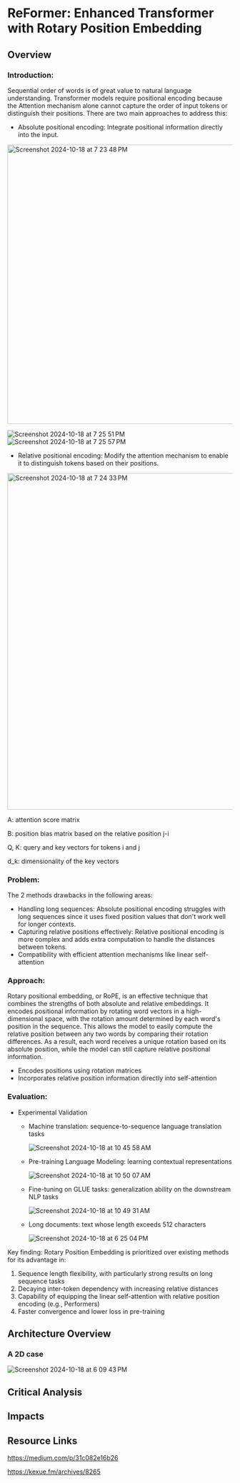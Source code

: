 # ReFormer: Enhanced Transformer with Rotary Position Embedding

## Overview

### Introduction: 
Sequential order of words is of great value to natural language understanding. Transformer models require positional encoding because the Attention mechanism alone cannot capture the order of input tokens or distinguish their positions. There are two main approaches to address this:
* Absolute positional encoding: Integrate positional information directly into the input.
<img width="626" alt="Screenshot 2024-10-18 at 7 23 48 PM" src="https://github.com/user-attachments/assets/e70501c0-4b23-478f-bb56-4623e4124f10">

![Screenshot 2024-10-18 at 7 25 51 PM](https://github.com/user-attachments/assets/b6a30d7e-150c-40b4-abed-b9dd788810c5)![Screenshot 2024-10-18 at 7 25 57 PM](https://github.com/user-attachments/assets/0662da9d-1829-4934-a4ee-c4e2ce4eae17) 

* Relative positional encoding: Modify the attention mechanism to enable it to distinguish tokens based on their positions.
<img width="754" alt="Screenshot 2024-10-18 at 7 24 33 PM" src="https://github.com/user-attachments/assets/51adfbbe-4287-496b-9a0c-78042b350460">

A: attention score matrix

B: position bias matrix based on the relative position j-i

Q, K: query and key vectors for tokens i and j

d_k: dimensionality of the key vectors


### Problem:

The 2 methods drawbacks in the following areas:

* Handling long sequences: Absolute positional encoding struggles with long sequences since it uses fixed position values that don't work well for longer contexts.
* Capturing relative positions effectively: Relative positional encoding is more complex and adds extra computation to handle the distances between tokens.
* Compatibility with efficient attention mechanisms like linear self-attention

### Approach: 

Rotary positional embedding, or RoPE, is an effective technique that combines the strengths of both absolute and relative embeddings. It encodes positional information by rotating word vectors in a high-dimensional space, with the rotation amount determined by each word's position in the sequence. This allows the model to easily compute the relative position between any two words by comparing their rotation differences. As a result, each word receives a unique rotation based on its absolute position, while the model can still capture relative positional information.

* Encodes positions using rotation matrices
* Incorporates relative position information directly into self-attention

### Evaluation: 

* Experimental Validation
  - Machine translation: sequence-to-sequence language translation tasks

     ![Screenshot 2024-10-18 at 10 45 58 AM](https://github.com/user-attachments/assets/ded9b5ba-3614-4e89-9044-6c6cdc5cee77)

  - Pre-training Language Modeling: learning contextual representations

    ![Screenshot 2024-10-18 at 10 50 07 AM](https://github.com/user-attachments/assets/327f61d0-95b4-421b-8dc6-ddba08e94184)
    
  - Fine-tuning on GLUE tasks: generalization ability on the downstream NLP tasks

    ![Screenshot 2024-10-18 at 10 49 31 AM](https://github.com/user-attachments/assets/2663e346-eea4-474b-9474-6041968296cb)

  - Long documents: text whose length exceeds 512 characters
    
    ![Screenshot 2024-10-18 at 6 25 04 PM](https://github.com/user-attachments/assets/abec11ba-4167-478a-b45a-c782391f864e)


Key finding: Rotary Position Embedding is prioritized over existing methods for its advantage in: 
1. Sequence length flexibility, with particularly strong results on long sequence tasks
2. Decaying inter-token dependency with increasing relative distances
3. Capability of equipping the linear self-attention with relative position encoding (e.g., Performers)
4. Faster convergence and lower loss in pre-training

## Architecture Overview
### A 2D case

![Screenshot 2024-10-18 at 6 09 43 PM](https://github.com/user-attachments/assets/450583f4-144f-4331-9ce0-bcc66a83d8fc)

## Critical Analysis

## Impacts

## Resource Links
https://medium.com/p/31c082e16b26

https://kexue.fm/archives/8265

